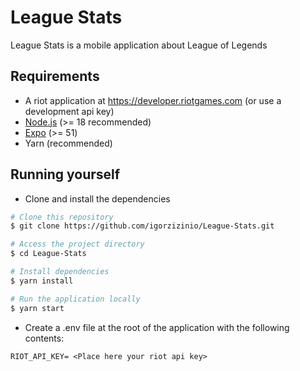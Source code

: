 # League Stats

League Stats is a mobile application about League of Legends

## Requirements

- A riot application at <https://developer.riotgames.com> (or use a development api key)
- [Node.js](https://nodejs.org) (>= 18 recommended)
- [Expo](https://expo.dev/) (>= 51)
- Yarn (recommended)

## Running yourself

- Clone and install the dependencies

```sh
# Clone this repository
$ git clone https://github.com/igorzizinio/League-Stats.git

# Access the project directory
$ cd League-Stats

# Install dependencies
$ yarn install

# Run the application locally
$ yarn start
```

- Create a .env file at the root of the application with the following contents:

```text
RIOT_API_KEY= <Place here your riot api key>
```

